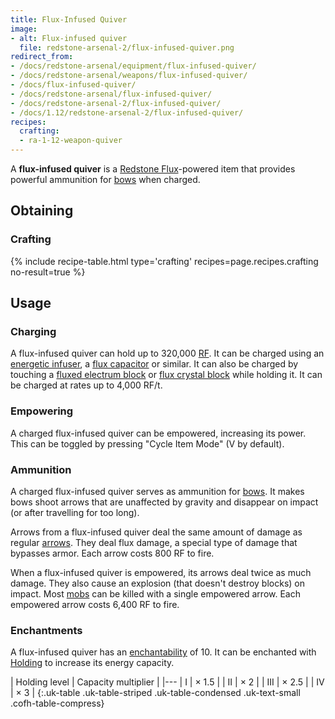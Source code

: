```yaml
---
title: Flux-Infused Quiver
image:
- alt: Flux-infused quiver
  file: redstone-arsenal-2/flux-infused-quiver.png
redirect_from:
- /docs/redstone-arsenal/equipment/flux-infused-quiver/
- /docs/redstone-arsenal/weapons/flux-infused-quiver/
- /docs/flux-infused-quiver/
- /docs/redstone-arsenal/flux-infused-quiver/
- /docs/redstone-arsenal-2/flux-infused-quiver/
- /docs/1.12/redstone-arsenal-2/flux-infused-quiver/
recipes:
  crafting:
  - ra-1-12-weapon-quiver
---
```


A **flux-infused quiver** is a [Redstone Flux](/docs/redstone-flux/)-powered
item that provides powerful ammunition for
[bows](https://minecraft.wiki/w/Bow) when charged.


Obtaining
---------

### Crafting
{% include recipe-table.html type='crafting' recipes=page.recipes.crafting no-result=true %}


Usage
-----

### Charging
A flux-infused quiver can hold up to 320,000 [RF](/docs/redstone-flux/). It can
be charged using an [energetic infuser](../../thermal-expansion/energetic-infuser/), a [flux
capacitor](../../thermal-expansion/flux-capacitor/) or similar. It can also be charged by touching
a [fluxed electrum block](../fluxed-electrum-block/) or [flux crystal
block](../flux-crystal-block) while holding it. It can be charged at rates up
to 4,000 RF/t.

### Empowering
A charged flux-infused quiver can be empowered, increasing its power. This can
be toggled by pressing "Cycle Item Mode" (V by default).

### Ammunition
A charged flux-infused quiver serves as ammunition for
[bows](https://minecraft.wiki/w/Bows). It makes bows shoot arrows that
are unaffected by gravity and disappear on impact (or after travelling for too
long).

Arrows from a flux-infused quiver deal the same amount of damage as regular
[arrows](https://minecraft.wiki/w/Arrows). They deal flux damage, a
special type of damage that bypasses armor. Each arrow costs 800 RF to fire.

When a flux-infused quiver is empowered, its arrows deal twice as much damage.
They also cause an explosion (that doesn't destroy blocks) on impact. Most
[mobs](https://minecraft.wiki/w/Mob) can be killed with a single
empowered arrow. Each empowered arrow costs 6,400 RF to fire.

### Enchantments
A flux-infused quiver has an
[enchantability](https://minecraft.wiki/w/Enchantability) of 10. It can
be enchanted with [Holding](../../cofh-core/holding/) to increase its energy capacity.

| Holding level | Capacity multiplier |
|---
| I | × 1.5 |
| II | × 2 |
| III | × 2.5 |
| IV | × 3 |
{:.uk-table .uk-table-striped .uk-table-condensed .uk-text-small .cofh-table-compress}
